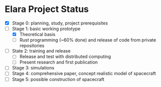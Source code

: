 # Elara Project Status

- [x] Stage 0: planning, study, project prerequisites
- [ ] Stage 1: basic working prototype
  - [x] Theoretical basis
  - [ ] Rust programming (~60% done) and release of code from private repositories
- [ ] State 2: training and release
  - [ ] Release and test with distributed computing
  - [ ] Present research and first publication
- [ ] Stage 3: simulations
- [ ] Stage 4: comprehensive paper, concept realistic model of spacecraft
- [ ] Stage 5: possible construction of spacecraft
